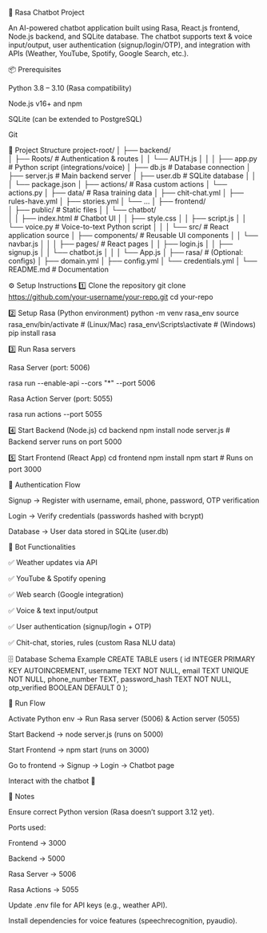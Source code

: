 🤖 Rasa Chatbot Project

An AI-powered chatbot application built using Rasa, React.js frontend, Node.js backend, and SQLite database.
The chatbot supports text & voice input/output, user authentication (signup/login/OTP), and integration with APIs (Weather, YouTube, Spotify, Google Search, etc.).

📦 Prerequisites

Python 3.8 – 3.10 (Rasa compatibility)

Node.js v16+ and npm

SQLite (can be extended to PostgreSQL)

Git

📂 Project Structure
project-root/
│
├── backend/                 
│   ├── Roots/               # Authentication & routes
│   │   └── AUTH.js
│   │
│   ├── app.py               # Python script (integrations/voice)
│   ├── db.js                # Database connection
│   ├── server.js            # Main backend server
│   ├── user.db              # SQLite database
│   │
│   └── package.json
│
├── actions/                 # Rasa custom actions
│   └── actions.py
│
├── data/                    # Rasa training data
│   ├── chit-chat.yml
│   ├── rules-have.yml
│   ├── stories.yml
│   └── ...
│
├── frontend/                
│   ├── public/              # Static files
│   │   └── chatbot/         
│   │       ├── index.html   # Chatbot UI
│   │       ├── style.css
│   │       ├── script.js
│   │       └── voice.py     # Voice-to-text Python script
│   │
│   └── src/                 # React application source
│       ├── components/      # Reusable UI components
│       │   └── navbar.js
│       │
│       ├── pages/           # React pages
│       │   ├── login.js
│       │   ├── signup.js
│       │   └── chatbot.js
│       │
│       └── App.js
│
├── rasa/                    # (Optional: configs)
│   ├── domain.yml
│   ├── config.yml
│   └── credentials.yml
│
└── README.md                # Documentation

⚙️ Setup Instructions
1️⃣ Clone the repository
git clone https://github.com/your-username/your-repo.git
cd your-repo

2️⃣ Setup Rasa (Python environment)
python -m venv rasa_env
source rasa_env/bin/activate   # (Linux/Mac)
rasa_env\Scripts\activate     # (Windows)
pip install rasa

3️⃣ Run Rasa servers

Rasa Server (port: 5006)

rasa run --enable-api --cors "*" --port 5006


Rasa Action Server (port: 5055)

rasa run actions --port 5055

4️⃣ Start Backend (Node.js)
cd backend
npm install
node server.js   # Backend server runs on port 5000

5️⃣ Start Frontend (React App)
cd frontend
npm install
npm start   # Runs on port 3000

🔐 Authentication Flow

Signup → Register with username, email, phone, password, OTP verification

Login → Verify credentials (passwords hashed with bcrypt)

Database → User data stored in SQLite (user.db)


🤖 Bot Functionalities

✅ Weather updates via API

✅ YouTube & Spotify opening

✅ Web search (Google integration)

✅ Voice & text input/output

✅ User authentication (signup/login + OTP)

✅ Chit-chat, stories, rules (custom Rasa NLU data)

🗄️ Database Schema Example
CREATE TABLE users (
    id INTEGER PRIMARY KEY AUTOINCREMENT,
    username TEXT NOT NULL,
    email TEXT UNIQUE NOT NULL,
    phone_number TEXT,
    password_hash TEXT NOT NULL,
    otp_verified BOOLEAN DEFAULT 0
);

🚀 Run Flow

Activate Python env → Run Rasa server (5006) & Action server (5055)

Start Backend → node server.js (runs on 5000)

Start Frontend → npm start (runs on 3000)

Go to frontend → Signup → Login → Chatbot page

Interact with the chatbot 🎉

📌 Notes

Ensure correct Python version (Rasa doesn’t support 3.12 yet).

Ports used:

Frontend → 3000

Backend → 5000

Rasa Server → 5006

Rasa Actions → 5055

Update .env file for API keys (e.g., weather API).

Install dependencies for voice features (speechrecognition, pyaudio).
